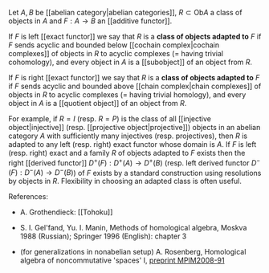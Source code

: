 Let $A,B$ be [[abelian category|abelian categories]], $R\subset \mathrm{Ob}A$ a class of objects in $A$ and $F:A\to B$ an [[additive functor]].

If $F$ is left [[exact functor]] we say that $R$ is a **class of objects adapted to** $F$ if $F$ sends acyclic and bounded below [[cochain complex|cochain complexes]] of objects in $R$ to acyclic complexes (= having trivial cohomology), and every object in $A$ is a [[subobject]] of an object from $R$. 

If $F$ is right [[exact functor]] we say that $R$ is a **class of objects adapted to** $F$ if $F$ sends acyclic and bounded above [[chain complex|chain complexes]] of objects in $R$ to acyclic complexes (= having trivial homology), and every object in $A$ is a [[quotient object]] of an object from $R$.

For example, if $R = I$ (resp. $R = P$) is the class of all [[injective object|injective]] (resp. [[projective object|projective]]) objects in an abelian category $A$ with sufficiently many injectives (resp. projectives), then $R$ is adapted to any left (resp. right) exact functor whose domain is $A$. If $F$ is left (resp. right) exact and a family $R$ of objects adapted to $F$ exists then the right [[derived functor]] $D^+(F):D^+(A)\to D^+(B)$ (resp. left derived functor $D^-(F):D^-(A)\to D^-(B)$) of $F$ exists by a standard construction using resolutions by objects in $R$. Flexibility in choosing an adapted class is often useful. 

References: 

* A. Grothendieck: [[Tohoku]]

* S. I. Gel'fand, Yu. I. Manin, Methods of homological algebra, Moskva 1988 (Russian); Springer 1996 (English): chapter 3

* (for generalizations in nonabelian setup) A. Rosenberg, Homological algebra of noncommutative 'spaces' I, [preprint MPIM2008-91](http://www.mpim-bonn.mpg.de/preprints/send?bid=3623)